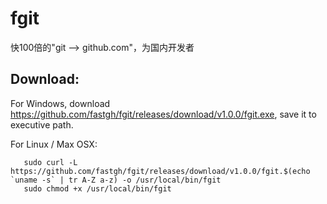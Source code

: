 # fgit
快100倍的"git --> github.com"，为国内开发者

## Download:
  For Windows, download https://github.com/fastgh/fgit/releases/download/v1.0.0/fgit.exe, save it to executive path.

  For Linux / Max OSX:

  ```shell
     sudo curl -L https://github.com/fastgh/fgit/releases/download/v1.0.0/fgit.$(echo `uname -s` | tr A-Z a-z) -o /usr/local/bin/fgit
     sudo chmod +x /usr/local/bin/fgit
  ```
